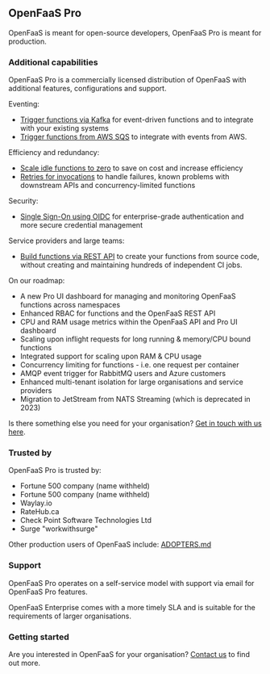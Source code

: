 ## OpenFaaS Pro

OpenFaaS is meant for open-source developers, OpenFaaS Pro is meant for production.

### Additional capabilities

OpenFaaS Pro is a commercially licensed distribution of OpenFaaS with additional features, configurations and support. 

Eventing:

* [Trigger functions via Kafka](/openfaas-pro/kafka-events) for event-driven functions and to integrate with your existing systems
* [Trigger functions from AWS SQS](openfaas-pro/sqs-events) to integrate with events from AWS.

Efficiency and redundancy:

* [Scale idle functions to zero](/openfaas-pro/scale-to-zero) to save on cost and increase efficiency
* [Retries for invocations](/openfaas-pro/retries) to handle failures, known problems with downstream APIs and concurrency-limited functions

Security:

* [Single Sign-On using OIDC](/openfaas-pro/sso) for enterprise-grade authentication and more secure credential management

Service providers and large teams:

* [Build functions via REST API](/openfaas-pro/builder) to create your functions from source code, without creating and maintaining hundreds of independent CI jobs.

On our roadmap:

* A new Pro UI dashboard for managing and monitoring OpenFaaS functions across namespaces
* Enhanced RBAC for functions and the OpenFaaS REST API  
* CPU and RAM usage metrics within the OpenFaaS API and Pro UI dashboard
* Scaling upon inflight requests for long running & memory/CPU bound functions
* Integrated support for scaling upon RAM & CPU usage
* Concurrency limiting for functions - i.e. one request per container
* AMQP event trigger for RabbitMQ users and Azure customers
* Enhanced multi-tenant isolation for large organisations and service providers
* Migration to JetStream from NATS Streaming (which is deprecated in 2023) 

Is there something else you need for your organisation? [Get in touch with us here](https://openfaas.com/support/).

### Trusted by

OpenFaaS Pro is trusted by:

* Fortune 500 company (name withheld)
* Fortune 500 company (name withheld)
* Waylay.io
* RateHub.ca
* Check Point Software Technologies Ltd
* Surge "workwithsurge"

Other production users of OpenFaaS include: [ADOPTERS.md](https://github.com/openfaas/faas/blob/master/ADOPTERS.md) 

### Support

OpenFaaS Pro operates on a self-service model with support via email for OpenFaaS Pro features.

OpenFaaS Enterprise comes with a more timely SLA and is suitable for the requirements of larger organisations.

### Getting started

Are you interested in OpenFaaS for your organisation? [Contact us](https://openfaas.com/support/) to find out more.
